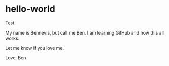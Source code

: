 # hello-world
Test

My name is Bennevis, but call me Ben. I am learning GitHub and how this all works.

Let me know if you love me.

Love,
Ben
